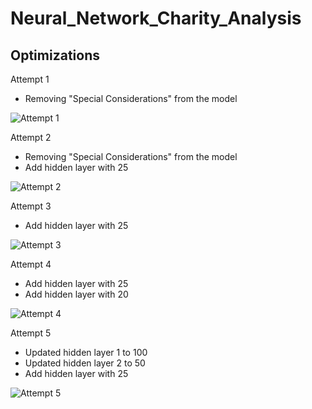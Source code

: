 # Neural_Network_Charity_Analysis

## Optimizations
Attempt 1 
- Removing "Special Considerations" from the model

![Attempt 1](../main/resources/attempt1.png)

Attempt 2
- Removing "Special Considerations" from the model
- Add hidden layer with 25

![Attempt 2](../main/resources/attempt2.png)

Attempt 3
- Add hidden layer with 25

![Attempt 3](../main/resources/attempt3.png)

Attempt 4
- Add hidden layer with 25
- Add hidden layer with 20

![Attempt 4](../main/resources/attempt4.png)

Attempt 5
- Updated hidden layer 1 to 100
- Updated hidden layer 2 to 50
- Add hidden layer with 25

![Attempt 5](../main/resources/attempt5.png)
